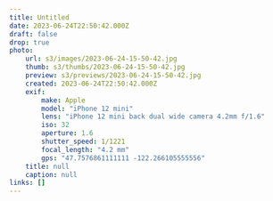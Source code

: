 ```yaml
---
title: Untitled
date: 2023-06-24T22:50:42.000Z
draft: false
drop: true
photo:
    url: s3/images/2023-06-24-15-50-42.jpg
    thumb: s3/thumbs/2023-06-24-15-50-42.jpg
    preview: s3/previews/2023-06-24-15-50-42.jpg
    created: 2023-06-24T22:50:42.000Z
    exif:
        make: Apple
        model: "iPhone 12 mini"
        lens: "iPhone 12 mini back dual wide camera 4.2mm f/1.6"
        iso: 32
        aperture: 1.6
        shutter_speed: 1/1221
        focal_length: "4.2 mm"
        gps: "47.7576861111111 -122.266105555556"
    title: null
    caption: null
links: []
---
```

